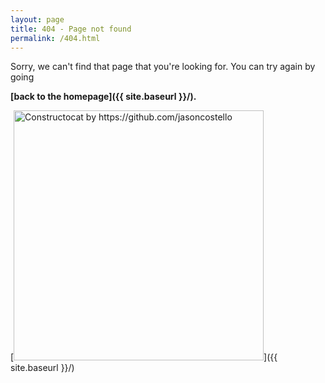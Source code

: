 ```yaml
---
layout: page
title: 404 - Page not found
permalink: /404.html
---
```


Sorry, we can't find that page that you're looking for. You can try again by going 

**[back to the homepage]({{ site.baseurl }}/).**

[<img src="{{ site.baseurl }}/images/404.jpg" alt="Constructocat by https://github.com/jasoncostello" style="width: 400px;"/>]({{ site.baseurl }}/)
